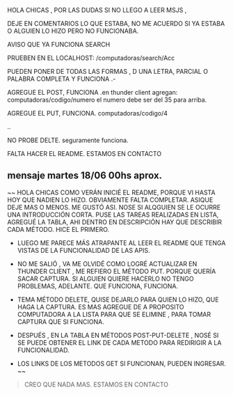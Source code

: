 



HOLA CHICAS , POR LAS DUDAS SI NO LLEGO A LEER MSJS ,

DEJE EN COMENTARIOS LO QUE ESTABA, NO ME ACUERDO SI YA ESTABA O ALGUIEN LO HIZO PERO NO FUNCIONABA.


  AVISO QUE YA FUNCIONA SEARCH

PRUEBEN EN EL LOCALHOST:
/computadoras/search/Acc

PUEDEN PONER DE TODAS LAS FORMAS , D UNA LETRA, PARCIAL O PALABRA COMPLETA Y FUNCIONA
.-


AGREGUE EL POST, FUNCIONA
.en thunder client agregan:
                            computadoras/codigo/numero
el numero debe ser del 35 para arriba.


AGREGUE EL PUT, FUNCIONA.
computadoras/codigo/4


..

NO PROBE DELTE. seguramente funciona.


FALTA HACER EL README. ESTAMOS EN CONTACTO


## mensaje martes 18/06 00hs aprox.

~~ HOLA CHICAS COMO VERÁN INICIÉ EL README, PORQUE VI HASTA HOY QUE NADIEN LO HIZO.
OBVIAMENTE FALTA COMPLETAR. ASIQUE DEJE MAS O MENOS. ME GUSTÓ ASI. NOSE SI ALQGUIEN SE LE OCURRE UNA INTRODUCCIÓN CORTA. 
PUSE LAS TAREAS REALIZADAS EN LISTA, AGREGUÉ LA TABLA, AHI DENTRO EN DESCRIPCIÓN HAY QUE DESCRIBIR CADA MÉTODO. HICE EL PRIMERO.

- LUEGO ME PARECE MÁS ATRAPANTE AL LEER EL README QUE TENGA VISTAS DE LA FUNCIONALIDAD DE LAS APIS. 

- NO ME SALIÓ , VA ME OLVIDÉ COMO LOGRÉ ACTUALIZAR EN THUNDER CLIENT , ME REFIERO EL MÉTODO PUT. PORQUE QUERÍA SACAR CAPTURA. SI ALGUIEN QUIERE HACERLO NO TENGO PROBLEMAS, ADELANTE. QUE FUNCIONA, FUNCIONA.

- TEMA MÉTODO DELETE, QUISE DEJARLO PARA QUIEN LO HIZO, QUE HAGA LA CAPTURA. ES MAS AGREGUE DE A PROPOSITO COMPUTADORA A LA LISTA PARA QUE SE ELIMINE , PARA TOMAR CAPTURA QUE SI FUNCIONA.


- DESPUÉS , EN LA TABLA EN MÉTODOS POST-PUT-DELETE , NOSÉ SI SE PUEDE OBTENER EL LINK DE CADA METODO PARA REDIRIGIR A LA FUNCIONALIDAD.
- LOS LINKS DE LOS METODOS GET SI FUNCIONAN, PUEDEN INGRESAR.
~~

>  CREO QUE NADA MAS. ESTAMOS EN CONTACTO